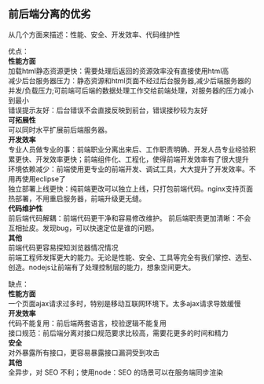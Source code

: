 ## 前后端分离的优劣
从几个方面来描述：性能、安全、开发效率、代码维护性  

优点：  
**性能方面**  
加载html静态资源更快：需要处理后返回的资源效率没有直接使用html高  
减少后台服务器压力：静态资源和html页面不经过后台服务器,减少后端服务器的并发/负载压力;可前端可后端的数据处理工作交给前端处理，对服务器的压力减小到最小  
错误提示友好：后台错误不会直接反映到前台，错误接秒较为友好   
**可拓展性**   
可以同时水平扩展前后端服务器。  
**开发效率**  
专业人员做专业的事：前端职业分离出来后、工作职责明确、开发人员专业经验积累更快、开发效率更快；前端组件化、工程化，使得前端开发效率有了很大提升  
环境依赖减少：前端使用更专业的前端开发、调试工具，大大提升了开发效率。不用再使用eclipse了  
独立部署上线更快：纯前端更改可以独立上线，只打包前端代码。nginx支持页面热部署，不用重启服务器，前端升级更无缝。  
**代码维护性**  
前后端代码解耦：前端代码更干净和容易修改维护。
前后端职责更加清晰：不会互相扯皮。发现bug，可以快速定位是谁的问题。  
**其他**  
前端代码更容易探知浏览器情况情况  
前端工程师发挥更大的能力。无论是性能、安全、工具等完全有我们掌控、选型、创造。nodejs让前端有了处理控制层的能力，想象空间更大。  


 


缺点：  
**性能方面**     
一个页面ajax请求过多时，特别是移动互联网环境下。太多ajax请求导致缓慢  
**开发效率**    
代码不能复用：前后端两套语言，校验逻辑不能复用  
接口规范：前后端分离对接口规范要求比较高，需要花更多的时间和精力  
**安全**  
对外暴露所有接口，更容易暴露接口漏洞受到攻击  
**其他**  
全异步，对 SEO 不利；使用node：SEO 的场景可以在服务端同步渲染  